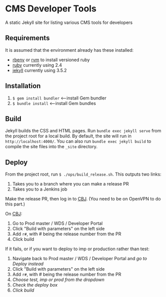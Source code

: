 # CMS Developer Tools
A static Jekyll site for listing various CMS tools for developers

## Requirements
It is assumed that the environment already has these installed:
* [rbenv](https://github.com/rbenv/rbenv) or [rvm](https://rvm.io/) to install versioned ruby
* [ruby](https://www.ruby-lang.org/en/) currently using 2.4
* [jekyll](https://jekyllrb.com/) currently using 3.5.2

## Installation
1. `$ gem install bundler` <—install Gem bundler
2. `$ bundle install` <—install Gem bundles

## Build
Jekyll builds the CSS and HTML pages. Run `bundle exec jekyll serve` from the project root for a local build. By default, the site will run in `http://localhost:4000/`. You can also run `bundle exec jekyll build` to compile the site files into the `_site` directory.

## Deploy
From the project root, run `$ ./ops/build_release.sh`. This outputs two links:
1. Takes you to a branch where you can make a release PR
2. Takes you to a Jenkins job

Make the release PR, then log in to [CBJ](https://cloudbeesjenkins.cms.gov). (You need to be on OpenVPN to do this part.)

On [CBJ](https://cloudbeesjenkins.cms.gov):
1. Go to Prod master / WDS / Developer Portal
2. Click "Build with parameters" on the left side
3. Add `r#`, with # being the release number from the PR
4. Click build

If it fails, or if you want to deploy to imp or production rather than test:
1. Navigate back to Prod master / WDS / Developer Portal and *go to Deploy instead*
2. Click "Build with parameters" on the left side
3. Add `r#`, with # being the release number from the PR
4. *Choose test, imp or prod from the dropdown*
5. *Check the deploy box*
6. *Click build*
